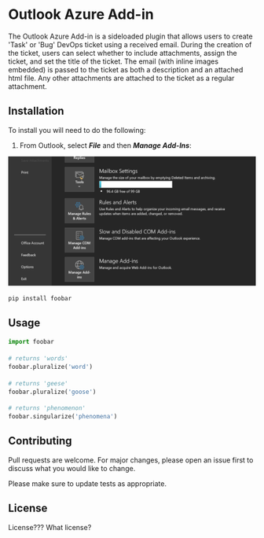 # Outlook Azure Add-in

The Outlook Azure Add-in is a sideloaded plugin that allows users to create 'Task' or 'Bug' DevOps ticket using a received email.
During the creation of the ticket, users can select whether to include attachments, assign the ticket, and set the title of the ticket. 
The email (with inline images embedded) is passed to the ticket as both a description and an attached html file.  Any other attachments are 
attached to the ticket as a regular attachment.  

## Installation

To install you will need to do the following:

1.  From Outlook, select ***File*** and then ***Manage Add-Ins***: 

![alt text](/MicrosoftTeams-image.png)

```bash
pip install foobar
```

## Usage

```python
import foobar

# returns 'words'
foobar.pluralize('word')

# returns 'geese'
foobar.pluralize('goose')

# returns 'phenomenon'
foobar.singularize('phenomena')
```

## Contributing
Pull requests are welcome. For major changes, please open an issue first to discuss what you would like to change.

Please make sure to update tests as appropriate.

## License
License???  What license?  